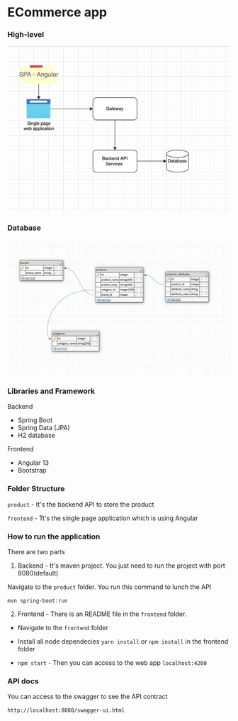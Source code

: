 # ECommerce app

### High-level

![high-level](/docs/topology.png)

### Database 

![database](/docs/db.png)


### Libraries and Framework

Backend
- Spring Boot
- Spring Data (JPA)
- H2 database

Frontend
- Angular 13 
- Bootstrap

### Folder Structure

`product` - It's the backend API to store the product

`frontend` - Tt's the single page application which is using Angular

### How to run the application

There are two parts

1) Backend - It's maven project. You just need to run the project with port 8080(default)

Navigate to the `product` folder. You run this command to lunch the API

```
mvn spring-boot:run
```

2) Frontend - There is an README file in the `frontend` folder. 

- Navigate to the `frontend` folder

- Install all node dependecies `yarn install` or `npm install` in the frontend folder

- `npm start` - Then you can access to the web app `localhost:4200`

### API docs

You can access to the swagger to see the API contract

```
http://localhost:8080/swagger-ui.html
```